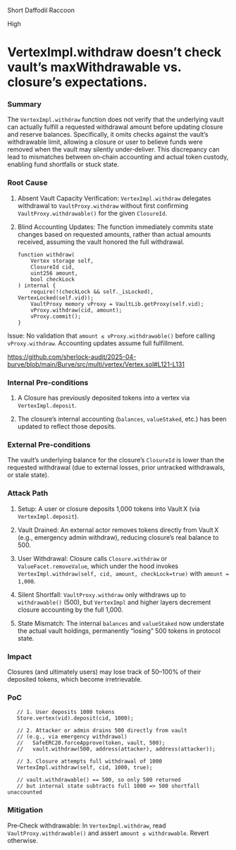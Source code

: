 Short Daffodil Raccoon

High

# VertexImpl.withdraw doesn’t check vault’s maxWithdrawable vs. closure’s expectations.

### Summary

The `VertexImpl.withdraw` function does not verify that the underlying vault can actually fulfill a requested withdrawal amount before updating closure and reserve balances. Specifically, it omits checks against the vault’s withdrawable limit, allowing a closure or user to believe funds were removed when the vault may silently under‑deliver. This discrepancy can lead to mismatches between on‑chain accounting and actual token custody, enabling fund shortfalls or stuck state.

### Root Cause

1. Absent Vault Capacity Verification: `VertexImpl.withdraw` delegates withdrawal to `VaultProxy.withdraw` without first confirming `VaultProxy.withdrawable()` for the given `ClosureId`.

2. Blind Accounting Updates: The function immediately commits state changes based on requested amounts, rather than actual amounts received, assuming the vault honored the full withdrawal.

       function withdraw(
           Vertex storage self,
           ClosureId cid,
           uint256 amount,
           bool checkLock
       ) internal {
           require(!(checkLock && self._isLocked), VertexLocked(self.vid));
           VaultProxy memory vProxy = VaultLib.getProxy(self.vid);
           vProxy.withdraw(cid, amount);
           vProxy.commit();
       }
Issue: No validation that `amount ≤ vProxy.withdrawable()` before calling `vProxy.withdraw`. Accounting updates assume full fulfillment.

https://github.com/sherlock-audit/2025-04-burve/blob/main/Burve/src/multi/vertex/Vertex.sol#L121-L131

### Internal Pre-conditions

1. A Closure has previously deposited tokens into a vertex via `VertexImpl.deposit`.

2. The closure’s internal accounting (`balances`, `valueStaked`, etc.) has been updated to reflect those deposits.

### External Pre-conditions

The vault’s underlying balance for the closure’s `ClosureId` is lower than the requested withdrawal (due to external losses, prior untracked withdrawals, or stale state).

### Attack Path

1. Setup: A user or closure deposits 1,000 tokens into Vault X (via `VertexImpl.deposit`).

2. Vault Drained: An external actor removes tokens directly from Vault X (e.g., emergency admin withdraw), reducing closure’s real balance to 500.

3. User Withdrawal: Closure calls `Closure.withdraw` or `ValueFacet.removeValue`, which under the hood invokes `VertexImpl.withdraw(self, cid, amount, checkLock=true)` with `amount = 1,000`.

4. Silent Shortfall: `VaultProxy.withdraw` only withdraws up to `withdrawable()` (500), but `VertexImpl` and higher layers decrement closure accounting by the full 1,000.

5. State Mismatch: The internal `balances` and `valueStaked` now understate the actual vault holdings, permanently “losing” 500 tokens in protocol state.

### Impact

Closures (and ultimately users) may lose track of 50–100% of their deposited tokens, which become irretrievable.

### PoC

       // 1. User deposits 1000 tokens
       Store.vertex(vid).deposit(cid, 1000);

       // 2. Attacker or admin drains 500 directly from vault
       // (e.g., via emergency withdrawal)
       //   SafeERC20.forceApprove(token, vault, 500);
       //   vault.withdraw(500, address(attacker), address(attacker));

       // 3. Closure attempts full withdrawal of 1000
       VertexImpl.withdraw(self, cid, 1000, true);

       // vault.withdrawable() == 500, so only 500 returned
       // but internal state subtracts full 1000 => 500 shortfall unaccounted

### Mitigation

Pre‑Check withdrawable: In `VertexImpl.withdraw`, read `VaultProxy.withdrawable()` and assert `amount ≤ withdrawable`. Revert otherwise.